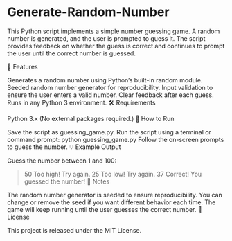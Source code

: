 # Generate-Random-Number
This Python script implements a simple number guessing game. A random number is generated, and the user is prompted to guess it. The script provides feedback on whether the guess is correct and continues to prompt the user until the correct number is guessed.

🧠 Features

Generates a random number using Python’s built-in random module.
Seeded random number generator for reproducibility.
Input validation to ensure the user enters a valid number.
Clear feedback after each guess.
Runs in any Python 3 environment.
🛠️ Requirements

Python 3.x
(No external packages required.)
🚀 How to Run

Save the script as guessing_game.py.
Run the script using a terminal or command prompt:
python guessing_game.py
Follow the on-screen prompts to guess the number.
💡 Example Output

Guess the number between 1 and 100:
> 50
Too high! Try again.
> 25
Too low! Try again.
> 37
Correct! You guessed the number!
📌 Notes

The random number generator is seeded to ensure reproducibility. You can change or remove the seed if you want different behavior each time.
The game will keep running until the user guesses the correct number.
📄 License

This project is released under the MIT License.
